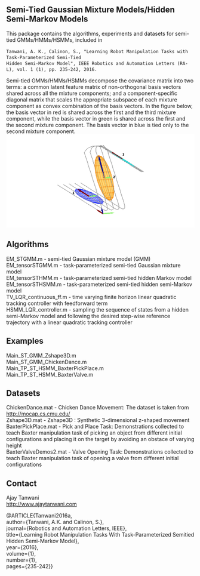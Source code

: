 ## Semi-Tied Gaussian Mixture Models/Hidden Semi-Markov Models

This package contains the algorithms, experiments and datasets for semi-tied GMMs/HMMs/HSMMs, included in   
```
Tanwani, A. K., Calinon, S., "Learning Robot Manipulation Tasks with Task-Parameterized Semi-Tied    
Hidden Semi-Markov Model", IEEE Robotics and Automation Letters (RA-L), vol. 1 (1), pp. 235-242, 2016.  
```

Semi-tied GMMs/HMMs/HSMMs decompose the covariance matrix into two terms: a common latent feature matrix of non-orthogonal basis vectors shared across all the mixture components; and a component-specific diagonal matrix that scales the appropriate subspace of each mixture component as convex combination of the basis vectors. In the figure below, the basis vector in red is shared across the first and the third mixture component, while the basis vector in green is shared across the first and the second mixture component. The basis vector in blue is tied only to the second mixture component.  
![alt text](doc/zshapeHS.png)

## Algorithms  
  
EM_STGMM.m - semi-tied Gaussian mixture model (GMM)  
EM_tensorSTGMM.m - task-parameterized semi-tied Gaussian mixture model  
EM_tensorSTHMM.m - task-parameterized semi-tied hidden Markov model  
EM_tensorSTHSMM.m - task-parameterized semi-tied hidden semi-Markov model  
TV_LQR_continuous_ff.m - time varying finite horizon linear quadratic tracking controller with feedforward term  
HSMM_LQR_controller.m - sampling the sequence of states from a hidden semi-Markov model and following the desired step-wise reference trajectory with a linear quadratic tracking controller  
  
## Examples  

Main_ST_GMM_Zshape3D.m  
Main_ST_GMM_ChickenDance.m  
Main_TP_ST_HSMM_BaxterPickPlace.m  
Main_TP_ST_HSMM_BaxterValve.m  

## Datasets  

ChickenDance.mat - Chicken Dance Movement: The dataset is taken from http://mocap.cs.cmu.edu/  
Zshape3D.mat - Zshape3D : Synthetic 3-dimensional z-shaped movement  
BaxterPickPlace.mat - Pick and Place Task: Demonstrations collected to teach Baxter manipulation task of picking an object from different initial configurations and placing it on the target by avoiding an obstace of varying height  
BaxterValveDemos2.mat - Valve Opening Task: Demonstrations collected to teach Baxter manipulation task of opening a valve from different initial configurations  


## Contact  
 
Ajay Tanwani  
<http://www.ajaytanwani.com>

@ARTICLE{Tanwani2016a,  
author={Tanwani, A.K. and Calinon, S.},  
journal={Robotics and Automation Letters, IEEE},  
title={Learning Robot Manipulation Tasks With Task-Parameterized Semitied Hidden Semi-Markov Model},  
year={2016},  
volume={1},  
number={1},  
pages={235-242}}  

